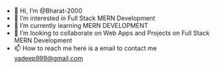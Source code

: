 - 👋 Hi, I’m @Bharat-2000
- 👀 I’m interested in Full Stack MERN Development
- 🌱 I’m currently learning MERN DEVELOPMENT
- 💞️ I’m looking to collaborate on Web Apps and Projects on Full Stack MERN Development
- 📫 How to reach me here is a email to contact me yadeep999@gmail.com

<!---
Bharat-2000/Bharat-2000 is a ✨ special ✨ repository because its `README.md` (this file) appears on your GitHub profile.
You can click the Preview link to take a look at your changes.
--->
